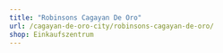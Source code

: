 ```yaml
---
title: "Robinsons Cagayan De Oro"
url: /cagayan-de-oro-city/robinsons-cagayan-de-oro/
shop: Einkaufszentrum
---
```

